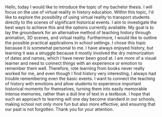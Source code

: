 
Hello, today I would like to introduce the topic of my bachelor thesis. I will focus on the use of virtual reality in history education. Within this topic, I'd like to explore the possibility of using virtual reality to transport students directly to the scenes of significant historical events. I aim to investigate the best ways to achieve this and the options currently available. My goal is to lay the groundwork for an alternative method of teaching history through animation, 3D scenes, and virtual reality. Furthermore, I would like to outline the possible practical applications in school settings.
I chose this topic because it is somewhat personal to me. I have always enjoyed history, but learning it was a struggle because it mostly involved the dry memorization of dates and names, which I have never been good at. I am more of a visual learner and need to connect things with an experience or emotion to remember them well. Therefore, rote learning from books never really worked for me, and even though I find history very interesting, I always had trouble remembering even the basic events. I want to connect the teaching of history with emotions and allow students to experience important historical moments for themselves, turning them into easily memorable intense memories, rather than a dull line of text in a textbook.
I hope that such an approach to learning will one day become standard in our schools, making school not only more fun but also more effective, and ensuring that our past is not forgotten.
Thank you for your attention.
